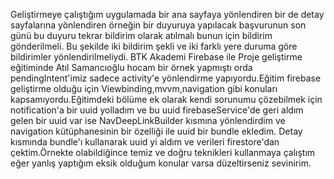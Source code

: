 Geliştirmeye çalıştığım uygulamada bir ana sayfaya yönlendiren bir de detay sayfalarına yönlendiren örneğin bir duyuruya yapılacak başvurunun son günü bu duyuru tekrar bildirim olarak atılmalı bunun için bildirim gönderilmeli. Bu şekilde iki bildirim şekli ve iki farklı yere duruma göre bildirimler yönlendirilmeliydi. BTK Akademi Firebase ile Proje geliştirme eğitiminde Atıl Samancıoğlu hocam bir örnek yapmıştı orda pendingIntent'imiz sadece activity'e yönlendirme yapıyordu.Eğitim firebase geliştirme olduğu için Viewbinding,mvvm,navigation gibi konuları kapsamıyordu.Eğitimdeki bölüme ek olarak kendi sorunumu çözebilmek için notification'a bir uuid yolladım ve bu uuid firebaseService'de geri aldım gelen bir uuid var ise NavDeepLinkBuilder kısmına yönlendirdim ve navigation kütüphanesinin bir özelliği ile uuid bir bundle ekledim. Detay kısmında bundle'ı kullanarak uuid yi aldım ve verileri firestore'dan çektim.Örnekte olabildiğince temiz ve doğru teknikleri kullanmaya çalıştım eğer yanlış yaptığım eksik olduğum konular varsa düzeltirseniz sevinirim.


